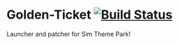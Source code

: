 # Golden-Ticket [![Build Status](https://travis-ci.org/The-Buzzy-Project/Golden-Ticket.svg?branch=master)](https://travis-ci.org/The-Buzzy-Project/Golden-Ticket)
Launcher and patcher for Sim Theme Park!
